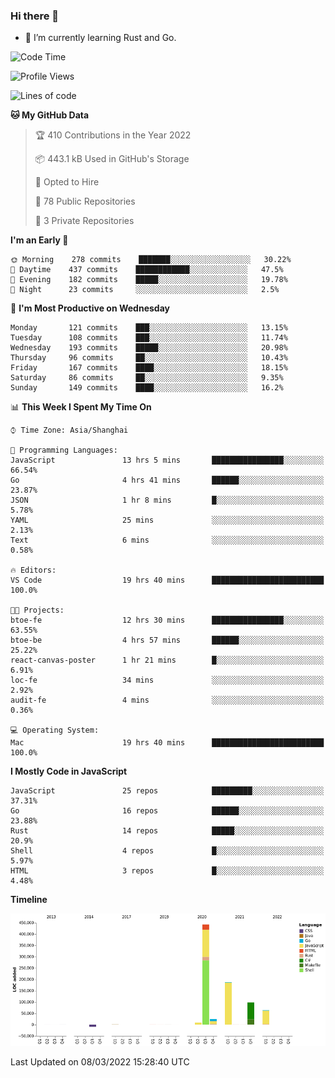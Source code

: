 ### Hi there 👋

- 🌱 I’m currently learning Rust and Go.

<!--START_SECTION:waka-->
![Code Time](http://img.shields.io/badge/Code%20Time-295%20hrs%2019%20mins-blue)

![Profile Views](http://img.shields.io/badge/Profile%20Views-0-blue)

![Lines of code](https://img.shields.io/badge/From%20Hello%20World%20I%27ve%20Written-822%20Thousand%20lines%20of%20code-blue)

**🐱 My GitHub Data** 

> 🏆 410 Contributions in the Year 2022
 > 
> 📦 443.1 kB Used in GitHub's Storage 
 > 
> 💼 Opted to Hire
 > 
> 📜 78 Public Repositories 
 > 
> 🔑 3 Private Repositories  
 > 
**I'm an Early 🐤** 

```text
🌞 Morning    278 commits    ███████░░░░░░░░░░░░░░░░░░   30.22% 
🌆 Daytime    437 commits    ████████████░░░░░░░░░░░░░   47.5% 
🌃 Evening    182 commits    █████░░░░░░░░░░░░░░░░░░░░   19.78% 
🌙 Night      23 commits     ░░░░░░░░░░░░░░░░░░░░░░░░░   2.5%

```
📅 **I'm Most Productive on Wednesday** 

```text
Monday       121 commits    ███░░░░░░░░░░░░░░░░░░░░░░   13.15% 
Tuesday      108 commits    ███░░░░░░░░░░░░░░░░░░░░░░   11.74% 
Wednesday    193 commits    █████░░░░░░░░░░░░░░░░░░░░   20.98% 
Thursday     96 commits     ██░░░░░░░░░░░░░░░░░░░░░░░   10.43% 
Friday       167 commits    ████░░░░░░░░░░░░░░░░░░░░░   18.15% 
Saturday     86 commits     ██░░░░░░░░░░░░░░░░░░░░░░░   9.35% 
Sunday       149 commits    ████░░░░░░░░░░░░░░░░░░░░░   16.2%

```


📊 **This Week I Spent My Time On** 

```text
⌚︎ Time Zone: Asia/Shanghai

💬 Programming Languages: 
JavaScript               13 hrs 5 mins       ████████████████░░░░░░░░░   66.54% 
Go                       4 hrs 41 mins       ██████░░░░░░░░░░░░░░░░░░░   23.87% 
JSON                     1 hr 8 mins         █░░░░░░░░░░░░░░░░░░░░░░░░   5.78% 
YAML                     25 mins             ░░░░░░░░░░░░░░░░░░░░░░░░░   2.13% 
Text                     6 mins              ░░░░░░░░░░░░░░░░░░░░░░░░░   0.58%

🔥 Editors: 
VS Code                  19 hrs 40 mins      █████████████████████████   100.0%

🐱‍💻 Projects: 
btoe-fe                  12 hrs 30 mins      ████████████████░░░░░░░░░   63.55% 
btoe-be                  4 hrs 57 mins       ██████░░░░░░░░░░░░░░░░░░░   25.22% 
react-canvas-poster      1 hr 21 mins        █░░░░░░░░░░░░░░░░░░░░░░░░   6.91% 
loc-fe                   34 mins             ░░░░░░░░░░░░░░░░░░░░░░░░░   2.92% 
audit-fe                 4 mins              ░░░░░░░░░░░░░░░░░░░░░░░░░   0.36%

💻 Operating System: 
Mac                      19 hrs 40 mins      █████████████████████████   100.0%

```

**I Mostly Code in JavaScript** 

```text
JavaScript               25 repos            █████████░░░░░░░░░░░░░░░░   37.31% 
Go                       16 repos            ██████░░░░░░░░░░░░░░░░░░░   23.88% 
Rust                     14 repos            █████░░░░░░░░░░░░░░░░░░░░   20.9% 
Shell                    4 repos             █░░░░░░░░░░░░░░░░░░░░░░░░   5.97% 
HTML                     3 repos             █░░░░░░░░░░░░░░░░░░░░░░░░   4.48%

```


**Timeline**

![Chart not found](https://raw.githubusercontent.com/elton/elton/main/charts/bar_graph.png) 


 Last Updated on 08/03/2022 15:28:40 UTC
<!--END_SECTION:waka-->

<!--
**elton/elton** is a ✨ _special_ ✨ repository because its `README.md` (this file) appears on your GitHub profile.

Here are some ideas to get you started:

- 🔭 I’m currently working on ...
- 🌱 I’m currently learning ...
- 👯 I’m looking to collaborate on ...
- 🤔 I’m looking for help with ...
- 💬 Ask me about ...
- 📫 How to reach me: ...
- 😄 Pronouns: ...
- ⚡ Fun fact: ...
-->
